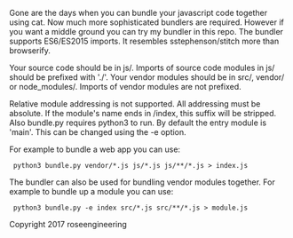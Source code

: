 
Gone are the days when you can bundle your javascript code together
using cat.  Now much more sophisticated bundlers are required.
However if you want a middle ground you can try my bundler in this repo.
The bundler supports ES6/ES2015 imports.  It resembles sstephenson/stitch
more than browserify.  

Your source code should be in js/.  Imports of source code
modules in js/ should be prefixed with './'.  Your vendor modules
should be in src/, vendor/ or node_modules/.  Imports of vendor modules
are not prefixed.

Relative module addressing is not supported.  All addressing must
be absolute.  If the module's name ends in /index, this suffix will be
stripped.  Also bundle.py requires python3 to run.  By default the
entry module is 'main'.  This can be changed using the -e option.

For example to bundle a web app you can use:

     python3 bundle.py vendor/*.js js/*.js js/**/*.js > index.js

The bundler can also be used for bundling vendor modules together.
For example to bundle up a module you can use: 

     python3 bundle.py -e index src/*.js src/**/*.js > module.js

Copyright 2017 roseengineering
